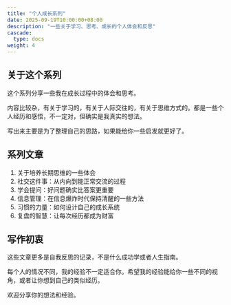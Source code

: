 ```yaml
---
title: "个人成长系列"
date: 2025-09-19T10:00:00+08:00
description: "一些关于学习、思考、成长的个人体会和反思"
cascade:
  type: docs
weight: 4
---
```


## 关于这个系列

这个系列分享一些我在成长过程中的体会和思考。

内容比较杂，有关于学习的，有关于人际交往的，有关于思维方式的。都是一些个人经历和感悟，不一定对，但确实是我真实的想法。

写出来主要是为了整理自己的思路，如果能给你一些启发就更好了。

## 系列文章

1. 关于培养长期思维的一些体会
2. 社交这件事：从内向到能正常交流的过程
3. 学会提问：好问题确实比答案更重要
4. 信息管理：在信息爆炸时代保持清醒的一些方法
5. 习惯的力量：如何设计自己的成长系统
6. 复盘的智慧：让每次经历都成为财富

## 写作初衷

这些文章更多是自我反思的记录，不是什么成功学或者人生指南。

每个人的情况不同，我的经验不一定适合你。希望我的经验能给你一些不同的视角，或者让你想到自己的类似经历。

欢迎分享你的想法和经验。
